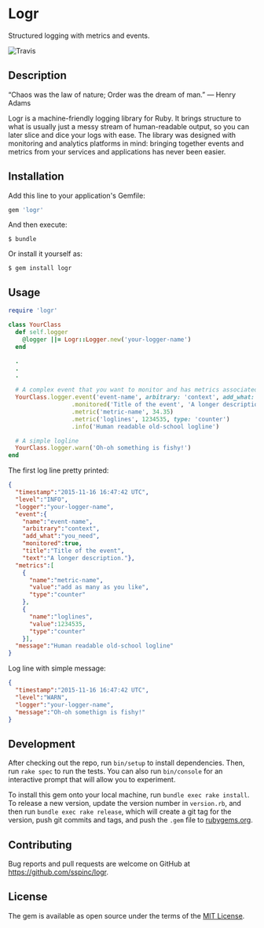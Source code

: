 # Logr

Structured logging with metrics and events.

![Travis](https://api.travis-ci.org/sspinc/avro2kafka.svg?branch=master)

## Description

“Chaos was the law of nature; Order was the dream of man.”
― Henry Adams

Logr is a machine-friendly logging library for Ruby. It brings structure
to what is usually just a messy stream of human-readable output, so you
can later slice and dice your logs with ease. The library was designed with
monitoring and analytics platforms in mind: bringing together events and
metrics from your services and applications has never been easier.

## Installation

Add this line to your application's Gemfile:

```ruby
gem 'logr'
```

And then execute:

    $ bundle

Or install it yourself as:

    $ gem install logr

## Usage

```ruby
require 'logr'

class YourClass
  def self.logger
    @logger ||= Logr::Logger.new('your-logger-name')
  end

  .
  .
  .

  # A complex event that you want to monitor and has metrics associated
  YourClass.logger.event('event-name', arbitrary: 'context', add_what: 'you_need')
                  .monitored('Title of the event', 'A longer description.')
                  .metric('metric-name', 34.35)
                  .metric('loglines', 1234535, type: 'counter')
                  .info('Human readable old-school logline')

  # A simple logline
  YourClass.logger.warn('Oh-oh something is fishy!')
end
```

The first log line pretty printed:
```json
{
  "timestamp":"2015-11-16 16:47:42 UTC",
  "level":"INFO",
  "logger":"your-logger-name",
  "event":{
    "name":"event-name",
    "arbitrary":"context",
    "add_what":"you_need",
    "monitored":true,
    "title":"Title of the event",
    "text":"A longer description."},
  "metrics":[
    {
      "name":"metric-name",
      "value":"add as many as you like",
      "type":"counter"
    },
    {
      "name":"loglines",
      "value":1234535,
      "type":"counter"
    }],
  "message":"Human readable old-school logline"
}
```

Log line with simple message:
```json
{
  "timestamp":"2015-11-16 16:47:42 UTC",
  "level":"WARN",
  "logger":"your-logger-name",
  "message":"Oh-oh somethign is fishy!"
}
```

## Development

After checking out the repo, run `bin/setup` to install dependencies. Then, run `rake spec` to run the tests. You can also run `bin/console` for an interactive prompt that will allow you to experiment.

To install this gem onto your local machine, run `bundle exec rake install`. To release a new version, update the version number in `version.rb`, and then run `bundle exec rake release`, which will create a git tag for the version, push git commits and tags, and push the `.gem` file to [rubygems.org](https://rubygems.org).

## Contributing

Bug reports and pull requests are welcome on GitHub at https://github.com/sspinc/logr.


## License

The gem is available as open source under the terms of the [MIT License](http://opensource.org/licenses/MIT).

